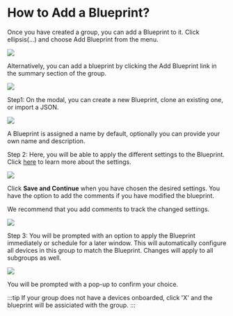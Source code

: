 # How to Add a Blueprint?

Once you have created a group, you can add a Blueprint to it. Click ellipsis(...) and choose Add Blueprint from the menu.

  

![](https://lh4.googleusercontent.com/U1bNsGXT2CcU85F7EfXJEwMqT-GUj0aUKsCVxMSBNdqa0s56ePJ6zo8cS4mpbX4vxnyIK3g2YbFQmkNaIdw0PpZPa3EGhy0ITUSc4CAlkZXrB_nuiVkYiwIGcSWqzmKmF0BHZHnk)

Alternatively, you can add a blueprint by clicking the Add Blueprint link in the summary section of the group.

![](https://lh3.googleusercontent.com/anpWBPEGib3Qzgv4YUNQr3GzaXQ_IEVYtyjolZ4S5Yt401Anh0r8Xuq9oexgj7XfhGyuUy9RecPndgVeu67LTeNdl4Dufp6v-fabc0c5OHYtva7rB0ktNYB_dGVM-vEk758Q2mfD)

Step1: On the modal, you can create a new Blueprint, clone an existing one, or import a JSON.

![](https://lh5.googleusercontent.com/Dg7QsbWgXjgmcuQ_tzZ0aOcDDT01GR9dc9-uNpc4hjnYE8VEMYIu9cA3wub2suyyLEm_s-agGWIlobLLN_pLl74DKTmcxF2Qjnau43EmGIR3W-AtRW6fJDJhKuAYP23OAtePmzdd)

A Blueprint is assigned a name by default, optionally you can provide your own name and description. 

<!-- By default, a Blueprint is unlocked. A locked Blueprint can be used to enforce the inheritance of settings across all subgroups. -->

  

Step 2: Here, you will be able to apply the different settings to the Blueprint. Click [here](./blueprint-settings.md) to learn more about the settings.

  

![](https://lh3.googleusercontent.com/wqrjZ_SatrReNJVVponHgomu4_O0vKg3oyzLS3UrSU-ZEhSvo66wgwqVesEfnokHFL0RfA1taJGyRxYETZCSIUwG6QQC5R4u6AYmmVq_ifIeRm50fHDnpWfvWyMtZX4YGTHX51ZH)

<!-- Note: You can also lock particular sections of the Blueprint settings. -->

 
Click **Save and Continue** when you have chosen the desired settings. You have the option to add the comments if you have modified the blueprint.

We recommend that you add comments to track the changed settings.

![](https://lh5.googleusercontent.com/aVd_3oRMjGPhwfe0BfQgVoE2_mRyVn2dDC0NQzb56oFoMYnDZrX9xviREioyAU0-RPKcb3abZX6G4tpddOriv95utMxn_YebiX3XgANYyFbhE8ZIGNQ4GRa3EK27uLPvRP_Y2tja)

  

Step 3: You will be prompted with an option to apply the Blueprint immediately or schedule for a later window. This will automatically configure all devices in this group to match the Blueprint. Changes will apply to all subgroups as well.

![](https://lh5.googleusercontent.com/xC9ixiXf4O8B9HiBl2OGErLSVCmw4TaVu7fnSh8SDT6ViYvVGH6DSgCKaRX7VxjRXYPOtbSBo0o1gv1fHEikKfl887evkXnIkqYL7Wezi-0eum_SLNjztjOb9NI4pwxT8PXtLNyo)

You will be prompted with a pop-up to confirm your choice.

:::tip
If your group does not have a devices onboarded, click 'X' and the blueprint will be assiciated with the group. 
:::  


